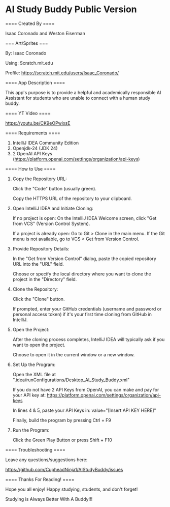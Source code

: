# AI Study Buddy Public Version

==== Created By ====

   Isaac Coronado and Weston Eiserman

=== Art/Sprites ===

   By: Isaac Coronado

   Using: Scratch.mit.edu

   Profile: https://scratch.mit.edu/users/Isaac_Coronado/


==== App Description ====

   This app's purpose is to provide a helpful and academically responsible AI Assistant for students who are unable to connect with a human study buddy.

==== YT Video ====

   https://youtu.be/CK9eOPwixsE

==== Requirements ==== 

1. IntelliJ IDEA Community Edition
2. Openjdk-24 (JDK 24)
3. 2 OpenAI API Keys (https://platform.openai.com/settings/organization/api-keys)

==== How to Use ====

1. Copy the Repository URL:

   Click the "Code" button (usually green).

   Copy the HTTPS URL of the repository to your clipboard.

2. Open IntelliJ IDEA and Initiate Cloning:

   If no project is open: On the IntelliJ IDEA Welcome screen, click "Get from VCS" (Version Control System).

   If a project is already open: Go to Git > Clone in the main menu. If the Git menu is not available, go to VCS > Get from Version Control.

3. Provide Repository Details:

   In the "Get from Version Control" dialog, paste the copied repository URL into the "URL" field.

   Choose or specify the local directory where you want to clone the project in the "Directory" field.

4. Clone the Repository:

   Click the "Clone" button.

   If prompted, enter your GitHub credentials (username and password or personal access token) if it's your first time cloning from GitHub in IntelliJ.

5. Open the Project:

   After the cloning process completes, IntelliJ IDEA will typically ask if you want to open the project.

   Choose to open it in the current window or a new window.

6. Set Up the Program:

   Open the XML file at ".idea/runConfigurations/Desktop_AI_Study_Buddy.xml"
   
   If you do not have 2 API Keys from OpenAI, you can make and pay for your API key at: https://platform.openai.com/settings/organization/api-keys
   
   In lines 4 & 5, paste your API Keys in: value="[Insert API KEY HERE]"
   
   Finally, build the program by pressing Ctrl + F9

7. Run the Program:

   Click the Green Play Button or press Shift + F10

==== Troubleshooting ====

Leave any questions/suggestions here:

https://github.com/CupheadNinja1/AIStudyBuddy/issues



==== Thanks For Reading! ====

Hope you all enjoy! Happy studying, students, and don't forget!

Studying is Always Better With A Buddy!!!
